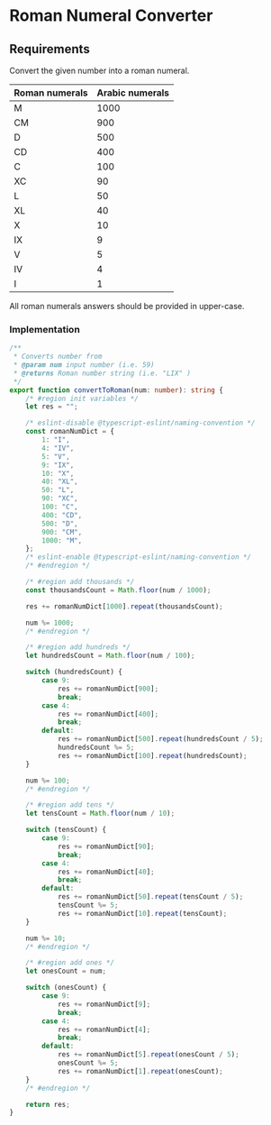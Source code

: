 # Roman Numeral Converter

## Requirements
Convert the given number into a roman numeral.

| Roman numerals | Arabic numerals |
| ---   | ---       |
| M     |   1000    |
| CM    |   900     |
| D     |   500     |
| CD    |   400     |
| C     |   100     |
| XC    |   90      |
| L     |   50      |
| XL    |   40      |
| X     |   10      |
| IX    |   9       |
| V     |   5       |
| IV    |   4       |
| I     |   1       |

All roman numerals answers should be provided in upper-case.

### Implementation

```typescript
/**
 * Converts number from
 * @param num input number (i.e. 59)
 * @returns Roman number string (i.e. "LIX" )
 */
export function convertToRoman(num: number): string {
    /* #region init variables */
    let res = "";

    /* eslint-disable @typescript-eslint/naming-convention */
    const romanNumDict = {
        1: "I",
        4: "IV",
        5: "V",
        9: "IX",
        10: "X",
        40: "XL",
        50: "L",
        90: "XC",
        100: "C",
        400: "CD",
        500: "D",
        900: "CM",
        1000: "M",
    };
    /* eslint-enable @typescript-eslint/naming-convention */
    /* #endregion */

    /* #region add thousands */
    const thousandsCount = Math.floor(num / 1000);

    res += romanNumDict[1000].repeat(thousandsCount);

    num %= 1000;
    /* #endregion */

    /* #region add hundreds */
    let hundredsCount = Math.floor(num / 100);

    switch (hundredsCount) {
        case 9:
            res += romanNumDict[900];
            break;
        case 4:
            res += romanNumDict[400];
            break;
        default:
            res += romanNumDict[500].repeat(hundredsCount / 5);
            hundredsCount %= 5;
            res += romanNumDict[100].repeat(hundredsCount);
    }

    num %= 100;
    /* #endregion */

    /* #region add tens */
    let tensCount = Math.floor(num / 10);

    switch (tensCount) {
        case 9:
            res += romanNumDict[90];
            break;
        case 4:
            res += romanNumDict[40];
            break;
        default:
            res += romanNumDict[50].repeat(tensCount / 5);
            tensCount %= 5;
            res += romanNumDict[10].repeat(tensCount);
    }

    num %= 10;
    /* #endregion */

    /* #region add ones */
    let onesCount = num;

    switch (onesCount) {
        case 9:
            res += romanNumDict[9];
            break;
        case 4:
            res += romanNumDict[4];
            break;
        default:
            res += romanNumDict[5].repeat(onesCount / 5);
            onesCount %= 5;
            res += romanNumDict[1].repeat(onesCount);
    }
    /* #endregion */

    return res;
}

```
